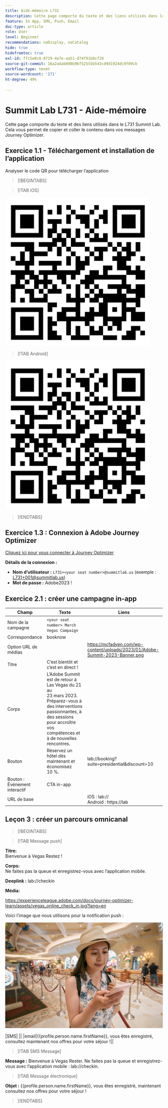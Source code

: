 ```yaml
---
title: Aide-mémoire L731
description: Cette page comporte du texte et des liens utilisés dans le L731 Summit Lab.
feature: In App, SMS, Push, Email
doc-type: article
role: User
level: Beginner
recommendations: noDisplay, noCatalog
hide: true
hidefromtoc: true
exl-id: ffc5e8c8-8729-4e7e-aa51-d74f91b0cf29
source-git-commit: 16a2a4ab090b96f52555b543cd9d1924dc9f09cb
workflow-type: tm+mt
source-wordcount: '271'
ht-degree: 49%

---
```


# Summit Lab L731 - Aide-mémoire

Cette page comporte du texte et des liens utilisés dans le L731 Summit Lab. Cela vous permet de copier et coller le contenu dans vos messages Journey Optimizer.

## Exercice 1.1 - Téléchargement et installation de l’application

Analyser le code QR pour télécharger l’application

>[!BEGINTABS]

>[!TAB iOS]

![Code QR pour iOS](/help/assets/lab731-ios-qr-code.png)

>[!TAB Android]

![Code QR pour Android](/help/assets/lab731-ios-qr-code.png)

>[!ENDTABS]

## Exercice 1.3 : Connexion à Adobe Journey Optimizer

[Cliquez ici pour vous connecter à Journey Optimizer](https://experience.adobe.com/#/@techmarketingdemos/sname:summit-2023-ajo-lab/journey-optimizer/home)

**Détails de la connexion :**

* **Nom d’utilisateur :** `L731+<your seat number>@summitlab.us` (exemple : L731+001@summitlab.us)
* **Mot de passe :** Adobe2023 !


## Exercice 2.1 : créer une campagne in-app

| Champ | Texte | Liens |
|----|----|----|
| Nom de la campagne | `<your seat number> March Vegas Campaign` |  |
| Correspondance | booknow |  |
| Option URL de médias |  | https://mcfadyen.com/wp-content/uploads/2023/01/Adobe-Summit-2023-Banner.png |
| Titre | C’est bientôt et c’est en direct ! |  |
| Corps | L’Adobe Summit est de retour à Las Vegas du 21 au 23 mars 2023. Préparez-vous à des interventions passionnantes, à des sessions pour accroître vos compétences et à de nouvelles rencontres. |  |
| Bouton | Réservez un hôtel dès maintenant et économisez 10 %. | lab://booking?suite=presidential&amp;discount=10 |
| Bouton : Événement interactif | CTA in-app |  |
| URL de base |  | iOS : lab:// <br>Android : https://lab |


## Leçon 3 : créer un parcours omnicanal

>[!BEGINTABS]

>[!TAB Message push]

**Titre:**\
Bienvenue à Vegas Restez !

**Corps:**\
Ne faites pas la queue et enregistrez-vous avec l’application mobile.

**Deeplink :** lab://checkin

**Média:**

https://experienceleague.adobe.com/docs/journey-optimizer-learn/assets/vegas_online_check_in.jpg?lang=en


Voici l’image que nous utilisons pour la notification push :

![Enregistrement en ligne](/help/assets/vegas_online_check_in.jpg)

|SMS| || |email|{{profile.person.name.firstName}}, vous êtes enregistré, consultez maintenant nos offres pour votre séjour !||

>[!TAB SMS Message]

**Message :**
Bienvenue à Vegas Rester. Ne faites pas la queue et enregistrez-vous avec l’application mobile : lab://checkin.

>[!TAB Message électronique]

**Objet :**
{{profile.person.name.firstName}}, vous êtes enregistré, maintenant consultez nos offres pour votre séjour !

>[!ENDTABS]